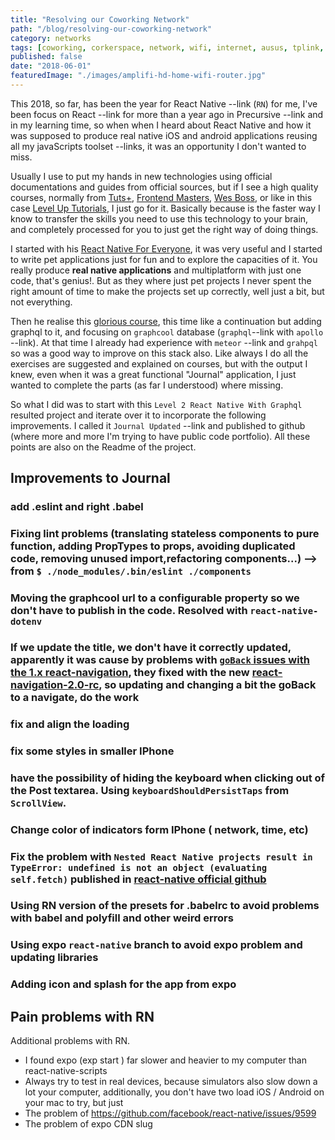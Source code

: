 ```yaml
---
title: "Resolving our Coworking Network"
path: "/blog/resolving-our-coworking-network"
category: networks
tags: [coworking, corkerspace, network, wifi, internet, ausus, tplink, linksys, ubiquiti, amplifi]
published: false
date: "2018-06-01"
featuredImage: "./images/amplifi-hd-home-wifi-router.jpg"
---
```


This 2018, so far, has been the year for React Native --link (`RN`) for me, I've been focus on React --link for more than a year ago in Precursive --link and in my learning time, so when when I heard about React Native and how it was supposed to produce real native iOS and android applications reusing all my javaScripts toolset --links, it was an opportunity I don't wanted to miss.

Usually I use to put my hands in new technologies using official documentations and guides from official sources, but if I see a high quality courses, normally from [Tuts+](https://tutsplus.com), [Frontend Masters](https://frontendmasters.com/), [Wes Boss](http://wesbos.com/), or like in this case [Level Up Tutorials](https://www.leveluptutorials.com), I just go for it. Basically because is the faster way I know to transfer the skills you need to use this technology to your brain, and completely processed for you to just get the right way of doing things.

I started with his [React Native For Everyone](https://www.leveluptutorials.com/tutorials/react-native-for-everyone), it was very useful and I started to write pet applications just for fun and to explore the capacities of it. You really produce **real native applications** and multiplatform with just one code, that's genius!. But as they where just pet projects I never spent the right amount of time to make the projects set up correctly, well just a bit, but not everything.

Then he realise this [glorious course](https://www.leveluptutorials.com/tutorials/level-2-react-native-with-graphql), this time like a continuation but adding graphql to it, and focusing on `graphcool` database (`graphql`--link with `apollo` --link). At that time I already had experience with `meteor` --link and `grahpql` so was a good way to improve on this stack also. Like always I do all the exercises are suggested and explained on courses, but with the output I knew, even when it was a great functional "Journal" application, I just wanted to complete the parts (as far I understood) where missing.

So what I did was to start with this `Level 2 React Native With Graphql` resulted project and iterate over it to incorporate the following improvements. I called it `Journal Updated` --link and published to github (where more and more I'm trying to have public code portfolio). All these points are also on the Readme of the project.

## Improvements to Journal

### add .eslint and right .babel

### Fixing lint problems (translating stateless components to pure function, adding PropTypes to props, avoiding duplicated code, removing unused import,refactoring components...) --> from `$ ./node_modules/.bin/eslint ./components`

### Moving the graphcool url to a configurable property so we don't have to publish in the code. Resolved with `react-native-dotenv`

### If we update the title, we don't have it correctly updated, apparently it was cause by problems with [`goBack` issues with the 1.x react-navigation](https://github.com/react-navigation/react-navigation/issues/2454), they fixed with the new [react-navigation-2.0-rc](https://reactnavigation.org/blog/2018/04/06/react-navigation-2.0-rc.html#breaking-changes), so updating and changing a bit the goBack to a navigate, do the work

### fix and align the loading

### fix some styles in smaller IPhone

### have the possibility of hiding the keyboard when clicking out of the Post textarea. Using `keyboardShouldPersistTaps` from `ScrollView`.

### Change color of indicators form IPhone ( network, time, etc)

### Fix the problem with `Nested React Native projects result in TypeError: undefined is not an object (evaluating self.fetch)` published in [react-native official github](https://github.com/facebook/react-native/issues/9599)

### Using RN version of the presets for .babelrc to avoid problems with babel and polyfill and other weird errors

### Using expo `react-native` branch to avoid expo problem and updating libraries

### Adding icon and splash for the app from expo

## Pain problems with RN

Additional problems with RN.

* I found expo (exp start ) far slower and heavier to my computer than react-native-scripts
* Always try to test in real devices, because simulators also slow down a lot your computer, additionally, you don't have two load iOS / Android on your mac to try, but just
* The problem of https://github.com/facebook/react-native/issues/9599
* The problem of expo CDN slug
